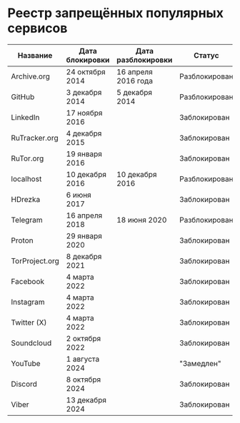# Реестр запрещённых популярных сервисов 

| Название       | Дата блокировки | Дата разблокировки  | Статус        |
|----------------|-----------------|---------------------|---------------|
| Archive.org    | 24 октября 2014 | 16 апреля 2016 года | Разблокирован |
| GitHub         | 3 декабря 2014  | 5 декабря 2014      | Разблокирован |
| LinkedIn       | 17 ноября 2016  |                     | Заблокирован  |
| RuTracker.org  | 4 декабря 2015  |                     | Заблокирован  |
| RuTor.org      | 19 января 2016  |                     | Заблокирован  |
| localhost      | 10 декабря 2016 | 10 декабря 2016     | Разблокирован |
| HDrezka        | 6 июня 2017     |                     | Заблокирован  |
| Telegram       | 16 апреля 2018  | 18 июня 2020        | Разблокирован |
| Proton         | 29 января 2020  |                     | Заблокирован  |
| TorProject.org | 8 декабря 2021  |                     | Заблокирован  |
| Facebook       | 4 марта 2022    |                     | Заблокирован  |
| Instagram      | 4 марта 2022    |                     | Заблокирован  |
| Twitter (X)    | 4 марта 2022    |                     | Заблокирован  |
| Soundcloud     | 2 октября 2022  |                     | Заблокирован  |
| YouTube        | 1 августа 2024  |                     | "Замедлен"    |
| Discord        | 8 октября 2024  |                     | Заблокирован |
| Viber          | 13 декабря 2024 |                     | Заблокирован  |
